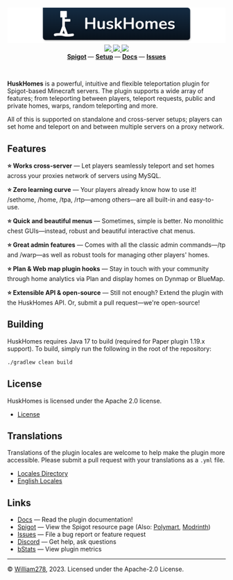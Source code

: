 <p align="center">
    <img src="images/banner.png" alt="HuskHomes" />
    <a href="https://github.com/WiIIiam278/HuskHomes2/actions/workflows/java_ci.yml">
        <img src="https://img.shields.io/github/actions/workflow/status/WiIIiam278/HuskHomes2/java_ci.yml?branch=master&logo=github"/>
    </a> 
    <a href="https://jitpack.io/#net.william278/HuskHomes2">
        <img src="https://img.shields.io/jitpack/version/net.william278/HuskHomes2?color=%2300fb9a&label=api&logo=gradle" />
    </a> 
    <a href="https://discord.gg/tVYhJfyDWG">
        <img src="https://img.shields.io/discord/818135932103557162.svg?label=&logo=discord&logoColor=fff&color=7389D8&labelColor=6A7EC2" />
    </a> 
    <br/>
    <b>
        <a href="https://www.spigotmc.org/resources/huskhomes.83767/">Spigot</a>
    </b> —
    <b>
        <a href="https://william278.net/docs/huskhomes/setup">Setup</a>
    </b> — 
    <b>
        <a href="https://william278.net/docs/huskhomes/">Docs</a>
    </b> — 
    <b>
        <a href="https://github.com/WiIIiam278/HuskHomes2/issues">Issues</a>
    </b>
</p>
<br/>

**HuskHomes** is a powerful, intuitive and flexible teleportation plugin for Spigot-based Minecraft servers. The plugin supports a wide array of features; from teleporting between players, teleport requests, public and private homes, warps, random teleporting and more. 

All of this is supported on standalone and cross-server setups; players can set home and teleport on and between multiple servers on a proxy network.

## Features
**⭐ Works cross-server** &mdash; Let players seamlessly teleport and set homes across your proxies network of servers using MySQL.

**⭐ Zero learning curve** &mdash; Your players already know how to use it! /sethome, /home, /tpa, /rtp—among others—are all built-in and easy-to-use.

**⭐ Quick and beautiful menus** &mdash; Sometimes, simple is better. No monolithic chest GUIs—instead, robust and beautiful interactive chat menus.

**⭐ Great admin features** &mdash; Comes with all the classic admin commands—/tp and /warp—as well as robust tools for managing other players' homes.

**⭐ Plan & Web map plugin hooks** &mdash; Stay in touch with your community through home analytics via Plan and display homes on Dynmap or BlueMap.

**⭐ Extensible API & open-source** &mdash; Still not enough? Extend the plugin with the HuskHomes API. Or, submit a pull request—we're open-source!

## Building
HuskHomes requires Java 17 to build (required for Paper plugin 1.19.x support). To build, simply run the following in the root of the repository:

```bash
./gradlew clean build
```

## License
HuskHomes is licensed under the Apache 2.0 license.

- [License](https://github.com/WiIIiam278/HuskHomes2/blob/master/LICENSE)

## Translations
Translations of the plugin locales are welcome to help make the plugin more accessible. Please submit a pull request with your translations as a `.yml` file.

- [Locales Directory](https://github.com/WiIIiam278/HuskHomes2/tree/master/common/src/main/resources/locales)
- [English Locales](https://github.com/WiIIiam278/HuskHomes2/tree/master/common/src/main/resources/locales/en-gb.yml)

## Links
- [Docs](https://william278.net/docs/huskhomes/) &mdash; Read the plugin documentation!
- [Spigot](https://www.spigotmc.org/resources/huskhomes.83767/) &mdash; View the Spigot resource page (Also: [Polymart](https://polymart.org/resource/huskhomes.284/), [Modrinth](https://modrinth.com/plugin/huskhomes))
- [Issues](https://github.com/WiIIiam278/HuskHomes2/issues) &mdash; File a bug report or feature request
- [Discord](https://discord.gg/tVYhJfyDWG) &mdash; Get help, ask questions
- [bStats](https://bstats.org/plugin/bukkit/HuskHomes/8430) &mdash; View plugin metrics

---
&copy; [William278](https://william278.net/), 2023. Licensed under the Apache-2.0 License.

